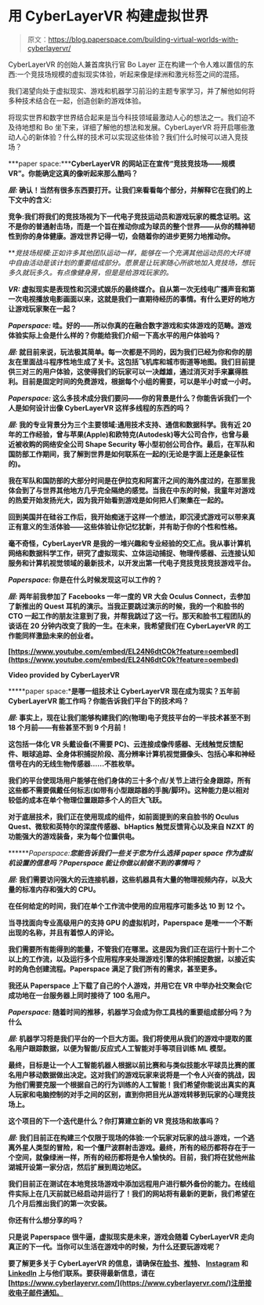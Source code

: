 # 用 CyberLayerVR 构建虚拟世界

> 原文：<https://blog.paperspace.com/building-virtual-worlds-with-cyberlayervr/>

CyberLayerVR 的创始人兼首席执行官 Bo Layer 正在构建一个令人难以置信的东西:一个竞技场规模的虚拟现实体验，听起来像是绿洲和激光标签之间的混搭。

我们渴望向处于虚拟现实、游戏和机器学习前沿的主题专家学习，并了解他如何将多种技术结合在一起，创造创新的游戏体验。

将现实世界和数字世界结合起来是当今科技领域最激动人心的想法之一。我们迫不及待地想和 Bo 坐下来，详细了解他的想法和发展。CyberLayerVR 将开启哪些激动人心的新体验？什么样的技术可以实现这些体验？我们什么时候可以进入竞技场？

***paper space:*****CyberLayerVR 的网站正在宣传“竞技竞技场——规模 VR”。你能确定这真的像听起来那么酷吗？**

*****层:*** 确认！当然有很多东西要打开。让我们来看看每个部分，并解释它在我们的上下文中的含义:**

**竞争:我们将我们的竞技场视为下一代电子竞技运动员和游戏玩家的概念证明。这不是你的普通射击场，而是一个旨在推动你成为球员的整个世界——从你的精神韧性到你的身体健康。游戏世界记得一切，会随着你的进步更努力地推动你。**

***竞技场规模:*正如许多其他团队运动一样，能够在一个充满其他运动员的大环境中自由活动是该计划的重要组成部分。愿景是让玩家随心所欲地加入竞技场，想玩多久就玩多久。有点像健身房，但是是给游戏玩家的。**

***VR:* 虚拟现实是表现性和沉浸式娱乐的最终媒介。自从第一次无线电广播声音和第一次电视播放电影画面以来，这就是我们一直期待经历的事情。有什么更好的地方让游戏玩家聚在一起？**

*****Paperspace:*** 哇。好的——所以你真的在融合数字游戏和实体游戏的范畴。游戏体验实际上会是什么样的？你能给我们介绍一下高水平的用户体验吗？**

*****层:*** 就目前来说，玩法极其简单。每一次都是不同的，因为我们已经为你和你的朋友在里面战斗程序性地生成了关卡。这包括飞机库和城市街道等地图。我们目前提供三对三的用户体验，这使得我们的玩家可以一决雌雄，通过消灭对手来赢得胜利。目前是固定时间的免费游戏，根据每个小组的需要，可以是半小时或一小时。**

*****Paperspace:*** 这么多技术成分我们要问——你的背景是什么？你能告诉我们一个人是如何设计出像 CyberLayerVR 这样多线程的东西的吗？**

*****层:*** 我的专业背景分为三个主要领域:通用技术支持、通信和数据科学。我有近 20 年的工作经验，曾与苹果(Apple)和欧特克(Autodesk)等大公司合作，也曾与最近被收购的网络安全公司 Shape Security 等小型初创公司合作。最后，在军队和国防部工作期间，我了解到世界是如何联系在一起的(无论是字面上还是象征性的)。**

**我在军队和国防部的大部分时间是在伊拉克和阿富汗之间的海外度过的，在那里我体会到了与世界其他地方几乎完全隔绝的感觉。当我在中东的时候，我童年对游戏的热爱开始发扬光大，因为我开始看到游戏是如何把人们聚集在一起的。**

**回到美国并在硅谷工作后，我开始痴迷于这样一个想法，即沉浸式游戏可以带来真正有意义的生活体验——这些体验让你记忆犹新，并有助于你的个性和性格。**

**毫不奇怪，CyberLayerVR 是我的一堆兴趣和专业经验的交汇点。我从事计算机网络和数据科学工作，研究了虚拟现实、立体运动捕捉、物理传感器、云连接认知服务和计算机视觉领域的最新技术，以开发出第一代电子竞技竞技竞技游戏平台。**

*****Paperspace:*** 你是在什么时候发现这可以工作的？**

*****层:*** 两年前我参加了 Facebooks 一年一度的 VR 大会 Oculus Connect，去参加了新推出的 Quest 耳机的演示。当我正要跳过演示的时候，我的一个和脸书的 CTO 一起工作的朋友注意到了我，并帮我跳过了这一行。那天和脸书工程团队的谈话在 20 分钟内改变了我的一生。在未来，我希望我们在 CyberLayerVR 的工作能同样激励未来的创业者。**

**[https://www.youtube.com/embed/EL24N6dtCOk?feature=oembed](https://www.youtube.com/embed/EL24N6dtCOk?feature=oembed)**

**Video provided by CyberLayerVR**

*****paper space:*****是哪一组技术让 CyberLayerVR 现在成为现实？五年前 CyberLayerVR 能工作吗？你能告诉我们平台下的技术吗？****

*******层:*** 事实上，现在让我们能够构建我们的(物理)电子竞技平台的一半技术甚至不到 18 个月前——有些甚至不到 9 个月前！****

****这包括一体化 VR 头戴设备(不需要 PC)、云连接成像传感器、无线触觉反馈配件、眼球追踪、全身体积捕捉阶段、高分辨率计算机视觉摄像头、包括心率和神经信号在内的无线生物传感器……不胜枚举。****

****我们的平台使现场用户能够在他们身体的三十多个点/关节上进行全身跟踪，所有这些都不需要佩戴任何标志(如带有小型跟踪器的手腕/脚环)。这种能力是以相对较低的成本在单个物理位置跟踪多个人的巨大飞跃。****

****对于底层技术，我们正在使用现成的组件，如前面提到的来自脸书的 Oculus Quest、微软和英特尔的深度传感器、bHaptics 触觉反馈背心以及来自 NZXT 的功能强大的游戏装备，来为每个位置供电。****

*******Paperspace:*****您能告诉我们一些关于您为什么选择 paper space 作为虚拟机设置的信息吗？Paperspace 能让你做以前做不到的事情吗？******

*********层:*** 我们需要访问强大的云连接机器，这些机器具有大量的物理视频内存，以及大量的标准内存和强大的 CPU。******

****在任何给定的时间，我们在单个工作流中使用的应用程序可能多达 10 到 12 个。****

****当寻找面向专业高级用户的支持 GPU 的虚拟机时，Paperspace 是唯一一个不断出现的名称，并且有着惊人的评论。****

****我们需要所有能得到的能量，不管我们在哪里。这是因为我们正在运行十到十二个以上的工作流，以及运行多个应用程序来处理游戏引擎的体积捕捉数据，以接近实时的角色创建流程。Paperspace 满足了我们所有的需求，甚至更多。****

****我还从 Paperspace 上下载了自己的个人游戏，并用它在 VR 中举办社交聚会(它成功地在一台服务器上同时接待了 100 名用户。****

*******Paperspace:*** 随着时间的推移，机器学习会成为你工具栈的重要组成部分吗？为什么****

*******层:*** 机器学习将是我们平台的一个巨大方面。我们将使用从我们的游戏中提取的匿名用户跟踪数据，以便为智能/反应式人工智能对手等项目训练 ML 模型。****

****最终，目标是让一个人工智能机器人根据以前比赛和与类似技能水平球员比赛的匿名用户移动数据做出决定。这对我们的游戏玩家来说将是一个令人兴奋的挑战，因为他们需要克服一个根据自己的行为训练的人工智能！我们希望你能说出真实的真人玩家和电脑控制的对手之间的区别，直到你把目光从游戏转移到玩家的心理竞技场上。****

****这个项目的下一个迭代是什么？你打算建立新的 VR 竞技场和故事吗？****

*******层:*** 我们目前正在构建三个仅限于现场的体验:一个玩家对玩家的战斗游戏，一个逃离外星人类型的冒险，和一个僵尸波群射击游戏。最终，所有的经历都将存在于一个空间，就像绿洲一样，所有的经历都将是令人愉快的。目前，我们将在犹他州盐湖城开设第一家分店，然后扩展到周边地区。****

****我们目前正在测试在本地竞技场游戏中添加远程用户进行额外备份的能力。在线组件实际上在几天前就已经启动并运行了！我们的网站将有最新的更新，我们希望在几个月后推出我们的第一次安装。****

****你还有什么想分享的吗？****

****只是说 Paperspace 很牛逼，虚拟现实是未来，游戏会随着 CyberLayerVR 走向真正的下一代。当你可以生活在游戏中的时候，为什么还要玩游戏呢？****

****要了解更多关于 CyberLayerVR 的信息，请确保在[脸书](https://www.facebook.com/cyberlayervr)、[推特](https://twitter.com/CyberLayerVR)、 [Instagram](https://www.instagram.com/cyberlayervr/?hl=en) 和 [LinkedIn](https://www.linkedin.com/company/cyberlayervr/) 上与他们联系。要获得最新信息，请在[https://www.cyberlayervr.com/](https://www.cyberlayervr.com/)注册接收电子邮件通知。****